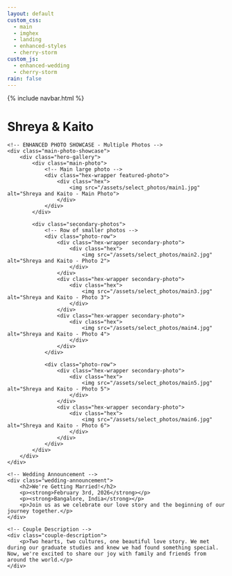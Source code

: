 ```yaml
---
layout: default
custom_css:
  - main
  - imghex
  - landing
  - enhanced-styles
  - cherry-storm
custom_js:
  - enhanced-wedding
  - cherry-storm
rain: false
---
```


{% include navbar.html %}

<div class="main-content-enhanced">
    <div class="center">
        <h1 class="main-title">
            <span class="shreya">Shreya</span>
            <span class="oli"> & </span>
            <span class="kaito">Kaito</span>
        </h1>
    </div>

    <!-- ENHANCED PHOTO SHOWCASE - Multiple Photos -->
    <div class="main-photo-showcase">
        <div class="hero-gallery">
            <div class="main-photo">
                <!-- Main large photo -->
                <div class="hex-wrapper featured-photo">
                    <div class="hex">
                        <img src="/assets/select_photos/main1.jpg" alt="Shreya and Kaito - Main Photo">
                    </div>
                </div>
            </div>
            
            <div class="secondary-photos">
                <!-- Row of smaller photos -->
                <div class="photo-row">
                    <div class="hex-wrapper secondary-photo">
                        <div class="hex">
                            <img src="/assets/select_photos/main2.jpg" alt="Shreya and Kaito - Photo 2">
                        </div>
                    </div>
                    <div class="hex-wrapper secondary-photo">
                        <div class="hex">
                            <img src="/assets/select_photos/main3.jpg" alt="Shreya and Kaito - Photo 3">
                        </div>
                    </div>
                    <div class="hex-wrapper secondary-photo">
                        <div class="hex">
                            <img src="/assets/select_photos/main4.jpg" alt="Shreya and Kaito - Photo 4">
                        </div>
                    </div>
                </div>
                
                <div class="photo-row">
                    <div class="hex-wrapper secondary-photo">
                        <div class="hex">
                            <img src="/assets/select_photos/main5.jpg" alt="Shreya and Kaito - Photo 5">
                        </div>
                    </div>
                    <div class="hex-wrapper secondary-photo">
                        <div class="hex">
                            <img src="/assets/select_photos/main6.jpg" alt="Shreya and Kaito - Photo 6">
                        </div>
                    </div>
                </div>
            </div>
        </div>
    </div>

    <!-- Wedding Announcement -->
    <div class="wedding-announcement">
        <h2>We're Getting Married!</h2>
        <p><strong>February 3rd, 2026</strong></p>
        <p><strong>Bangalore, India</strong></p>
        <p>Join us as we celebrate our love story and the beginning of our journey together.</p>
    </div>

    <!-- Couple Description -->
    <div class="couple-description">
        <p>Two hearts, two cultures, one beautiful love story. We met during our graduate studies and knew we had found something special. Now, we're excited to share our joy with family and friends from around the world.</p>
    </div>
</div>
